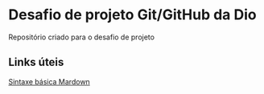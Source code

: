 # Desafio de projeto Git/GitHub da Dio
Repositório criado para o desafio de projeto

## Links úteis
[Sintaxe básica Mardown](https://www.markdownguide.org/basic-syntax/)
